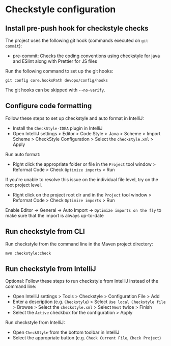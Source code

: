 # Checkstyle configuration

## Install pre-push hook for checkstyle checks

The project uses the following git hook (commands executed on `git commit`):

- pre-commit: Checks the coding conventions using checkstyle for java and ESlint along with Prettier for JS files

Run the following command to set up the git hooks:

```
git config core.hooksPath devops/config/hooks
```

The git hooks can be skipped with `--no-verify`.

## Configure code formatting 

Follow these steps to set up checkstyle and auto format in IntelliJ:

- Install the `CheckStyle-IDEA` plugin in IntelliJ
- Open IntelliJ settings > Editor > Code Style > Java > Scheme > Import Scheme > CheckStyle Configuration > Select the `checkstyle.xml` > Apply

Run auto format:

- Right click the appropriate folder or file in the `Project` tool window > Reformat Code > Check `Optimize imports` > Run

If you're unable to resolve this issue on the individual file level, try on the root project level.
- Right click on the project root dir and in the `Project` tool window > Reformat Code > Check `Optimize imports` > Run

Enable Editor -> General -> Auto Import -> `Optimize imports on the fly` to make sure that the import is always up-to-date

## Run checkstyle from CLI

Run checkstyle from the command line in the Maven project directory:

```
mvn checkstyle:check
```

## Run checkstyle from IntelliJ

Optional: Follow these steps to run checkstyle from IntelliJ instead of the command line:

- Open IntelliJ settings > Tools > Checkstyle > Configuration File > Add
- Enter a description (e.g. `Checkstyle`) > Select `Use local Checkstyle file` > Browse > Select the `checkstyle.xml` > Select `Next` twice > Finish
- Select the `Active` checkbox for the configuration > Apply

Run checkstyle from IntelliJ:

- Open `CheckStyle` from the bottom toolbar in IntelliJ
- Select the appropriate button (e.g. `Check Current File`, `Check Project`)
